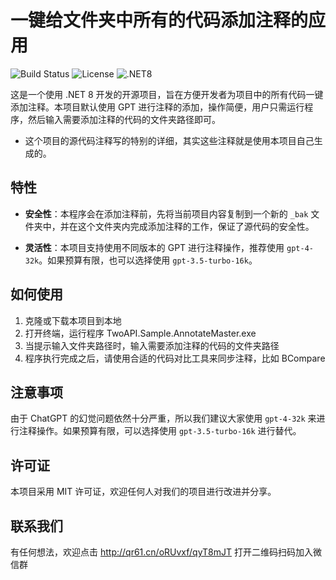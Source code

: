 ﻿# 一键给文件夹中所有的代码添加注释的应用
![Build Status](https://img.shields.io/badge/build-passing-brightgreen) ![License](https://img.shields.io/badge/license-MIT-blue) ![.NET8](https://img.shields.io/badge/.NET-8-blueviolet)

这是一个使用 .NET 8 开发的开源项目，旨在方便开发者为项目中的所有代码一键添加注释。本项目默认使用 GPT 进行注释的添加，操作简便，用户只需运行程序，然后输入需要添加注释的代码的文件夹路径即可。

- 这个项目的源代码注释写的特别的详细，其实这些注释就是使用本项目自己生成的。

## 特性

- **安全性**：本程序会在添加注释前，先将当前项目内容复制到一个新的 `_bak` 文件夹中，并在这个文件夹内完成添加注释的工作，保证了源代码的安全性。

- **灵活性**：本项目支持使用不同版本的 GPT 进行注释操作，推荐使用 `gpt-4-32k`。如果预算有限，也可以选择使用 `gpt-3.5-turbo-16k`。

## 如何使用

1. 克隆或下载本项目到本地
2. 打开终端，运行程序 TwoAPI.Sample.AnnotateMaster.exe
3. 当提示输入文件夹路径时，输入需要添加注释的代码的文件夹路径
4. 程序执行完成之后，请使用合适的代码对比工具来同步注释，比如 BCompare

## 注意事项

由于 ChatGPT 的幻觉问题依然十分严重，所以我们建议大家使用 `gpt-4-32k` 来进行注释操作。如果预算有限，可以选择使用 `gpt-3.5-turbo-16k` 进行替代。

## 许可证

本项目采用 MIT 许可证，欢迎任何人对我们的项目进行改进并分享。

## 联系我们
有任何想法，欢迎点击 http://qr61.cn/oRUvxf/qyT8mJT 打开二维码扫码加入微信群